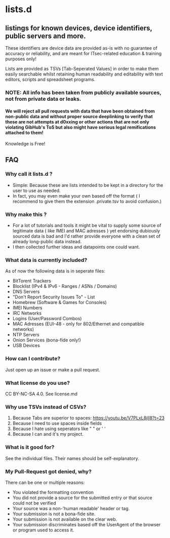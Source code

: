 # lists.d
##  listings for known devices, device identifiers, public servers and more.

These identifiers are device data are provided as-is with no guarantee of accuracy or reliability, and are meant for ITsec-related education & training purposes only!

Lists are provided as TSVs [Tab-Seperated Values] in order to make them easily searchable whilst retaining human readability and editability with text editors, scripts and spreadsheet programs.

### NOTE: All info has been taken from publicly available sources, not from private data or leaks.
####  We will reject all pull requests with data that have been obtained from non-public data and without proper source deeplinking to verify that these are not attempts at d0xxing or other actions that are not only violating GibHub's ToS but also might have serious legal remifications attached to them!

Knowledge is Free!


##  FAQ
### Why call it lists.d ?
-   Simple: Because these are lists intended to be kept in a directory for the user to use as needed.
-   In fact, you may even make your own based off the format ( I recommend to give them the extension .private.tsv to avoid confusion.)

### Why make this ?
-   For a lot of tutorials and tools it might be vital to supply some source of legitimate data ( like IMEI and MAC adresses ) yet endorsing dubiously sourced data is bad and I'd rather provide everyone with a clean set of already long-public data instead.
-   I then collected further ideas and datapoints one could want.

### What data is currently included?
As of now the following data is in seperate files:
-   BitTorent Trackers
-   Blocklist (IPv4 & IPv6 - Ranges / ASNs / Domains)
-   DNS Servers
-   "Don't Report Security Issues To"  - List
-   Homebrew (Software & Games for Consoles)
-   IMEI Numbers
-   IRC Networks
-   Logins (User/Password Combos)
-   MAC Adresses (EUI-48 - only for 802/Ethernet and compatible networks)
-   NTP Servers
-   Onion Services (bona-fide only!)
-   USB Devices

### How can I contribute?
Just open up an issue or make a pull request.

### What license do you use?
CC BY-NC-SA 4.0.
See license.md

### Why use TSVs instead of CSVs?
1.  Because Tabs are superior to spaces: https://youtu.be/V7PLxL8jIl8?t=23
2.  Because I need to use spaces inside fields
3.  Because I hate using seperators like " " or ' '
4.  Because I can and it's my project.

### What is it good for?
See the individual files. Their names should be self-explanatory.

### My Pull-Request got denied, why?
There can be one or multiple reasons:
-   You violated the formatting convention
-   You did not provide a source for the submitted entry or that source could not be verified
-   Your source was a non-'human readable' header or tag.
-   Your submission is not a bona-fide site.
-   Your submission is not available on the clear web.
-   Your submission discriminates based off the UserAgent of the browser or program used to access it.


